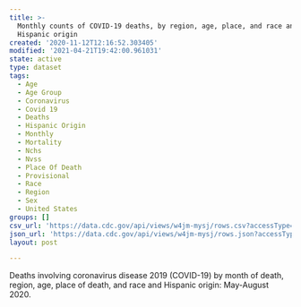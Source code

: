```yaml
---
title: >-
  Monthly counts of COVID-19 deaths, by region, age, place, and race and
  Hispanic origin
created: '2020-11-12T12:16:52.303405'
modified: '2021-04-21T19:42:00.961031'
state: active
type: dataset
tags:
  - Age
  - Age Group
  - Coronavirus
  - Covid 19
  - Deaths
  - Hispanic Origin
  - Monthly
  - Mortality
  - Nchs
  - Nvss
  - Place Of Death
  - Provisional
  - Race
  - Region
  - Sex
  - United States
groups: []
csv_url: 'https://data.cdc.gov/api/views/w4jm-mysj/rows.csv?accessType=DOWNLOAD'
json_url: 'https://data.cdc.gov/api/views/w4jm-mysj/rows.json?accessType=DOWNLOAD'
layout: post

---
```

Deaths involving coronavirus disease 2019 (COVID-19) by month of death, region, age, place of death, and race and Hispanic origin: May-August 2020.
